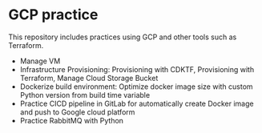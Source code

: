 # GCP practice

This repository includes practices using GCP and other tools such as Terraform.

- Manage VM
- Infrastructure Provisioning: Provisioning with CDKTF, Provisioning with Terraform, Manage Cloud Storage Bucket
- Dockerize build environment: Optimize docker image size with custom Python version from build time variable
- Practice CICD pipeline in GitLab for automatically create Docker image and push to Google cloud platform
- Practice RabbitMQ with Python
